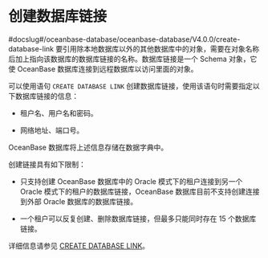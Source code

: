 创建数据库链接 
============================
#docslug#/oceanbase-database/oceanbase-database/V4.0.0/create-database-link
要引用除本地数据库以外的其他数据库中的对象，需要在对象名称后加上指向该数据库的数据库链接的名称。数据库链接是一个 Schema 对象，它使 OceanBase 数据库连接到远程数据库以访问里面的对象。

可以使用语句 `CREATE DATABASE LINK` 创建数据库链接，使用该语句时需要指定以下数据库链接的信息：

* 租户名、用户名和密码。

  

* 网络地址、端口号。

  




OceanBase 数据库将上述信息存储在数据字典中。

创建链接具有如下限制：

* 只支持创建 OceanBase 数据库中的 Oracle 模式下的租户连接到另一个 Oracle 模式下的租户的数据库链接，OceanBase 数据库目前不支持创建连接到外部 Oracle 数据库的数据库链接。

  

* 一个租户可以反复创建、删除数据库链接，但最多只能同时存在 15 个数据库链接。

  




详细信息请参见 [CREATE DATABASE LINK](../../../9.sql-statement-1/1.DDL-1/15.create-database-link-1.md)。
